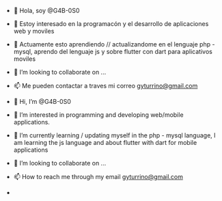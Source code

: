 - 👋 Hola, soy @G4B-0S0
- 👀 Estoy interesado en la programacón y el desarrollo de aplicaciones web y moviles
- 🌱 Actuamente esto aprendiendo // actualizandome en el lenguaje php - mysql, aprendo del lenguaje js y sobre flutter con dart para aplicativos moviles
- 💞️ I’m looking to collaborate on ...
- 📫 Me pueden contactar a traves mi correo gyturrino@gmail.com


- 👋 Hi, I’m @G4B-0S0
- 👀 I’m interested in programming and developing web/mobile applications.
- 🌱 I’m currently learning / updating myself in the php - mysql language, I am learning the js language and about flutter with dart for mobile applications
- 💞️ I’m looking to collaborate on ...
- 📫 How to reach me through my email gyturrino@gmail.com

- 
<!---
G4B-0S0/G4B-0S0 is a ✨ special ✨ repository because its `README.md` (this file) appears on your GitHub profile.
You can click the Preview link to take a look at your changes.
--->
